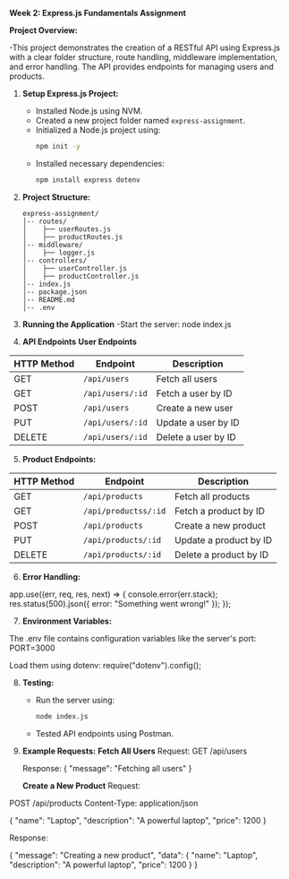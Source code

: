 **Week 2: Express.js Fundamentals Assignment**

**Project Overview:**

-This project demonstrates the creation of a RESTful API using Express.js with a clear folder structure, route handling, middleware implementation, and error handling. The API provides endpoints for managing users and products.


1. **Setup Express.js Project:**

   - Installed Node.js using NVM.
   - Created a new project folder named `express-assignment`.
   - Initialized a Node.js project using:
     ```sh
     npm init -y
     ```
   - Installed necessary dependencies:
     ```sh
     npm install express dotenv
     ```

2. **Project Structure:**

     ```
     express-assignment/
     │-- routes/
     │    ├── userRoutes.js
     │    ├── productRoutes.js
     │-- middleware/
     │    ├── logger.js
     │-- controllers/
     │    ├── userController.js
     │    ├── productController.js
     │-- index.js
     │-- package.json
     │-- README.md
     │-- .env
     ```

3. **Running the Application**
 -Start the server:
node index.js


4. **API Endpoints**
   **User Endpoints**
   
| HTTP Method | Endpoint           | Description                   |
|-------------|--------------------|-------------------------------|
| GET         | `/api/users`       | Fetch all users               |
| GET         | `/api/users/:id`   | Fetch a user by ID            |
| POST        | `/api/users`       | Create a new user             |
| PUT         | `/api/users/:id`   | Update a user by ID           |
| DELETE      | `/api/users/:id`   | Delete a user by ID           |

  

5. **Product Endpoints:**
   
| HTTP Method | Endpoint           | Description                   |
|-------------|--------------------|-------------------------------|
| GET         | `/api/products`       | Fetch all products         |
| GET         | `/api/productss/:id`  | Fetch a product by ID      |
| POST        | `/api/products`       | Create a new product       |
| PUT         | `/api/products/:id`   | Update a product by ID     |
| DELETE      | `/api/products/:id`   | Delete a product by ID     |

   

6. **Error Handling:**
   
  app.use((err, req, res, next) => {
  console.error(err.stack);
  res.status(500).json({ error: "Something went wrong!" });
});

7. **Environment Variables:**

The .env file contains configuration variables like the server's port:
PORT=3000

Load them using dotenv:
require("dotenv").config();


8. **Testing:**

   - Run the server using:
     ```sh
     node index.js
     ```
   - Tested API endpoints using Postman.
9. **Example Requests:**
    **Fetch All Users**
    Request:
GET /api/users

   Response:
{ "message": "Fetching all users" }

   **Create a New Product**
   Request:

POST /api/products
Content-Type: application/json

{
  "name": "Laptop",
  "description": "A powerful laptop",
  "price": 1200
}

  Response:

{
  "message": "Creating a new product",
  "data": {
    "name": "Laptop",
    "description": "A powerful laptop",
    "price": 1200
  }
}




